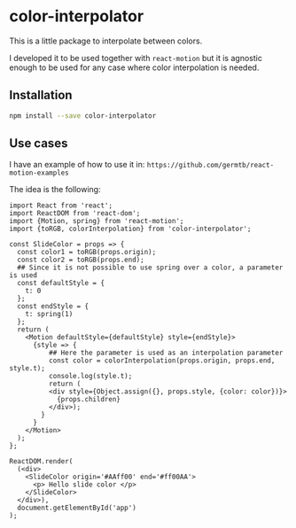 # color-interpolator
This is a little package to interpolate between colors.

I developed it to be used together with `react-motion` but it is agnostic enough to be used for any case where color interpolation is needed.

## Installation
```bash
npm install --save color-interpolator
```

## Use cases
I have an example of how to use it in: `https://github.com/germtb/react-motion-examples`

The idea is the following:
```
import React from 'react';
import ReactDOM from 'react-dom';
import {Motion, spring} from 'react-motion';
import {toRGB, colorInterpolation} from 'color-interpolator';

const SlideColor = props => {
  const color1 = toRGB(props.origin);
  const color2 = toRGB(props.end);
  ## Since it is not possible to use spring over a color, a parameter is used
  const defaultStyle = {
    t: 0
  };
  const endStyle = {
    t: spring(1)
  };
  return (
    <Motion defaultStyle={defaultStyle} style={endStyle}>
      {style => {
          ## Here the parameter is used as an interpolation parameter
          const color = colorInterpolation(props.origin, props.end, style.t);
          console.log(style.t);
          return (
          <div style={Object.assign({}, props.style, {color: color})}>
            {props.children}
          </div>);
        }
      }
    </Motion>
  );
};

ReactDOM.render(
  (<div>
    <SlideColor origin='#AAff00' end='#ff00AA'>
      <p> Hello slide color </p>
    </SlideColor>
  </div>),
  document.getElementById('app')
);

```

